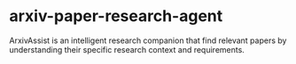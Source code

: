 # arxiv-paper-research-agent
ArxivAssist is an intelligent research companion that find relevant papers by understanding their specific research context and requirements. 

